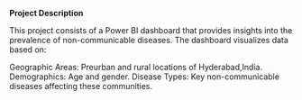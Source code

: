 **Project Description**

This project consists of a Power BI dashboard that provides insights into the prevalence of non-communicable diseases. The dashboard visualizes data based on:

Geographic Areas: Preurban and rural locations of Hyderabad,India.
Demographics: Age and gender.
Disease Types: Key non-communicable diseases affecting these communities.
